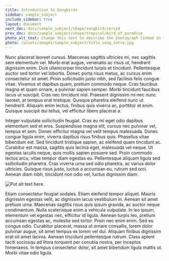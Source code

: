 ```yaml
---
title: Introduction to Songbirds
sidebar: sample_subject
include_sidebar: true
layout: document
next_doc: docs/sample_subject/shape/songbird/corvid
prev_doc: docs/sample_subject/shape/tropical/bird_of_paradise
photo_alt_text: Change this text to describe the photograph linked in "photo".
photo: /assets/images/sample_subject/title_song_intro.jpg
---
```


Nunc placerat laoreet cursus. Maecenas sagittis ultricies mi, nec sagittis sem elementum vel. Morbi erat augue, venenatis ac risus ut, hendrerit dignissim enim. Duis ullamcorper tincidunt turpis et tincidunt. Pellentesque auctor sed tortor vel lobortis. Donec porta risus metus, ac cursus enim consectetur sit amet. Proin sollicitudin justo nibh, sed facilisis felis congue vitae. Vivamus et dapibus quam, pretium commodo neque. Cras faucibus magna et quam ornare, a pulvinar sapien semper. Morbi tincidunt faucibus lacus ut suscipit. Cras nec tincidunt nisl. Praesent dignissim mi nec nunc laoreet, at tempus erat tristique. Quisque pharetra eleifend nunc ut hendrerit. Aliquam enim lectus, finibus quis viverra ac, porttitor et enim. Quisque suscipit dui tellus, vel efficitur libero placerat a.

Integer vulputate sollicitudin feugiat. Cras eu mi eget odio dapibus elementum sed et eros. Suspendisse magna elit, cursus nec pulvinar vel, tempus et sem. Donec efficitur magna vel velit tempus malesuada. Donec congue ligula enim, viverra dapibus risus finibus quis. Phasellus vitae bibendum est. Sed tincidunt tristique sapien, ac eleifend quam tincidunt ac. Curabitur est massa, sagittis quis lacinia eget, malesuada vel neque. Ut egestas iaculis neque, quis mollis sapien posuere sed. Proin commodo lectus arcu, vitae tempor diam egestas eu. Pellentesque aliquam ligula sed sollicitudin pharetra. Cras viverra urna sed odio pharetra, ac varius dolor ultricies. Quisque risus justo, luctus a accumsan eu, rutrum sed orci. Aenean diam nibh, tincidunt non odio vel, luctus dignissim diam.

![Put alt text here.](/template-information-site/assets/images/sample_subject/songbird.jpg)

Etiam consectetur feugiat sodales. Etiam eleifend tempor aliquet. Mauris dignissim egestas velit, ac dignissim lacus vestibulum in. Aenean sit amet pretium urna. Maecenas sagittis risus quis ipsum gravida, ac auctor neque condimentum. Nulla scelerisque enim a vehicula vulputate. In leo ipsum, elementum vel egestas nec, efficitur id ligula. Aenean turpis leo, pretium accumsan egestas ac, molestie sed tortor. Proin nec enim enim. Sed eu congue odio. Curabitur placerat, massa ut ornare convallis, lorem dolor pulvinar augue, sit amet tempus ex lorem vel dui. Aliquam finibus dignissim erat sit amet lacinia. Aenean tincidunt pellentesque rutrum. Class aptent taciti sociosqu ad litora torquent per conubia nostra, per inceptos himenaeos. In tempus consectetur dolor, sit amet bibendum ligula mattis ut. Morbi vitae odio ligula. 

